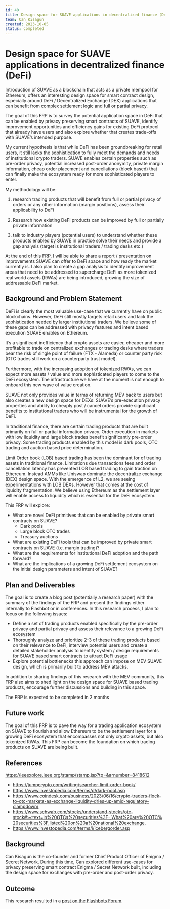 ```yaml
---
id: 40
title: Design space for SUAVE applications in decentralized finance (DeFi)
team: Can Kisagun
created: 2023-10-05
status: completed
---
```


# Design space for SUAVE applications in decentralized finance (DeFi)

Introduction of SUAVE as a blockchain that acts as a private mempool for Ethereum, offers an interesting design space for smart contract design, especially around DeFi / Decentralized Exchange (DEX) applications that can benefit from complex settlement logic and full or partial privacy. 

The goal of this FRP is to survey the potential application space in DeFi that can be enabled by privacy preserving smart contracts of SUAVE, identify improvement opportunities and efficiency gains for existing DeFi protocol that already have users and also explore whether that creates trade-offs with SUAVE’s intended purpose.

My current hypothesis is that while DeFi has been groundbreaking for retail users, it still lacks the sophistication to fully meet the demands and needs of institutional crypto traders. SUAVE enables certain properties such as pre-order privacy, potential increased post-order anonymity, private margin information, cheap order placement and cancellations (block based) that can finally make the ecosystem ready for more sophisticated players to enter. 

My methodology will be:

1) research trading products that will benefit from full or partial privacy of orders or any other information (margin positions), assess their applicability to DeFi

2) Research how existing DeFi products can be improved by full or partially private information

3) talk to industry players (potential users) to understand whether these products enabled by SUAVE in practice solve their needs and provide a gap analysis (target is institutional traders / trading desks etc.)

At the end of this FRP, I will be able to share a report / presentation on improvements SUAVE can offer to DeFi space and how ready the market currently is. I also plan to create a gap analysis to identify improvement areas that need to be addressed to supercharge DeFi as more tokenized real world assets (RWAs) are being introduced, growing the size of addressable DeFi market.

## Background and Problem Statement
DeFi is clearly the most valuable use-case that we currently have on public blockchains. However, DeFi still mostly targets retail users and lack the sophistication needed by larger institutional traders. We believe some of these gaps can be addressed with privacy features and intent based execution SUAVE enables on Ethereum.

It’s a significant inefficiency that crypto assets are easier, cheaper and more profitable to trade on centralized exchanges or trading desks where traders bear the risk of single point of failure (FTX - Alameda) or counter party risk (OTC trades still work on a counterparty trust model).

Furthermore, with the increasing adoption of tokenized RWAs, we can expect more assets / value and more sophisticated players to come to the DeFi ecosystem. The infrastructure we have at the moment is not enough to onboard this new wave of value creation.

SUAVE not only provides value in terms of returning MEV back to users but also creates a new design space for DEXs: SUAVE’s pre-execution privacy properties and ability to cheaply post / cancel orders provide significant benefits to institutional traders who will be instrumental for the growth of  DeFi. 

In traditional finance, there are certain trading products that are built primarily on full or partial information privacy. Order execution in markets with low liquidity and large block trades benefit significantly pre-order privacy. Some trading products enabled by this model is dark pools, OTC trading and auction based price determination. 

Limit Order book (LOB) based trading has been the dominant for of trading assets in traditional finance. Limitations due transactions fees and order cancellation latency has prevented LOB based trading to gain traction on Ethereum. Instead AMMs like Uniswap dominate the decentralize exchange (DEX) design space. With the emergence of L2, we are seeing experimentations with LOB DEXs. However that comes at the cost of liquidity fragmentation. We believe using Ethereum as the settlement layer will enable access to liquidity which is essential for the DeFi ecosystem.

This FRP will explore:

- What are novel DeFi primitives that can be enabled by private smart contracts on SUAVE?
    - Dark pools
    - Large block OTC trades
    - Treasury auctions
- What are existing DeFi tools that can be improved by private smart contracts on SUAVE (i.e. margin trading)?
- What are the requirements for institutional DeFi adoption and the path forward?
- What are the implications of a growing DeFi settlement ecosystem on the initial design parameters and intent of SUAVE?

## Plan and Deliverables
The goal is to create a blog post (potentially a research paper) with the summary of the findings of the FRP and present the findings either internally to Flashbot or in conferences. In this research process, I plan to focus on the following issues:

- Define a set of trading products enabled specifically by the pre-order privacy and partial privacy and assess their relevance to a growing DeFi ecosystem
- Thoroughly analyze and prioritize 2-3 of these trading products based on their relevance to DeFi, interview potential users and create a detailed stakeholder analysis to identify system / design requirements for SUAVE based smart contracts to attract DeFi usage
- Explore potential bottlenecks this approach can impose on MEV SUAVE design, which is primarily built to address MEV attacks.

In addition to sharing findings of this research with the MEV community, this FRP also aims to shed light on the design space for SUAVE based trading products, encourage further discussions and building in this space.

The FRP is expected to be completed in 2 months

## Future work
The goal of this FRP is to pave the way for a trading application ecosystem on SUAVE to flourish and allow Ethereum to be the settlement layer for a growing DeFi ecosystem that encompasses not only crypto assets, but also tokenized RWAs. This FRP can become the foundation on which trading products on SUAVE are being built.

## References
https://ieeexplore.ieee.org/stamp/stamp.jsp?tp=&arnumber=8418612
- https://jumpcrypto.com/writing/searcher-limit-order-book/
- https://www.investopedia.com/terms/d/dark-pool.asp
- https://www.coindesk.com/business/2023/06/16/crypto-traders-flock-to-otc-markets-as-exchange-liquidity-dries-up-amid-regulatory-clampdown/
- https://www.schwab.com/stocks/understand-stocks/otc-stock#:~:text=in%20OTCs%20securities%3F-,What%20are%20OTC%20securities%3F,listed%20on%20a%20national%20exchange.
- https://www.investopedia.com/terms/i/icebergorder.asp

## Background
Can Kisagun is the co-founder and former Chief Product Officer of Enigma / Secret Network. During this time, Can explored different use-cases for privacy preserving smart contract Enigma / Secret Network built, including the design space for exchanges with pre-order and post-order privacy.

## Outcome
This research resulted in a [post on the Flashbots Forum](https://collective.flashbots.net/t/frp-40-suave-s-potential-in-defi-a-focus-on-decentralized-exchanges-dex-and-auction-mechanisms/3204). 
